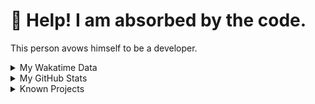 # 🥺 Help! I am absorbed by the code. 

This person avows himself to be a developer.

<details>

<summary>My Wakatime Data</summary>

<!--START_SECTION:waka-->
![Lines of code](https://img.shields.io/badge/From%20Hello%20World%20I%27ve%20Written-8.8%20million%20lines%20of%20code-blue)

**🐱 My GitHub Data** 

> 📦 785.3 kB Used in GitHub's Storage 
 > 
> 🏆 658 Contributions in the Year 2024
 > 
> 🚫 Not Opted to Hire
 > 
> 📜 90 Public Repositories 
 > 
> 🔑 27 Private Repositories 
 > 
**I'm an Early 🐤** 

```text
🌞 Morning                2192 commits        ██████░░░░░░░░░░░░░░░░░░░   24.00 % 
🌆 Daytime                3913 commits        ███████████░░░░░░░░░░░░░░   42.85 % 
🌃 Evening                2952 commits        ████████░░░░░░░░░░░░░░░░░   32.33 % 
🌙 Night                  75 commits          ░░░░░░░░░░░░░░░░░░░░░░░░░   00.82 % 
```
📅 **I'm Most Productive on Tuesday** 

```text
Monday                   1135 commits        ███░░░░░░░░░░░░░░░░░░░░░░   12.43 % 
Tuesday                  1606 commits        ████░░░░░░░░░░░░░░░░░░░░░   17.59 % 
Wednesday                1601 commits        ████░░░░░░░░░░░░░░░░░░░░░   17.53 % 
Thursday                 1318 commits        ████░░░░░░░░░░░░░░░░░░░░░   14.43 % 
Friday                   1353 commits        ████░░░░░░░░░░░░░░░░░░░░░   14.82 % 
Saturday                 1137 commits        ███░░░░░░░░░░░░░░░░░░░░░░   12.45 % 
Sunday                   982 commits         ███░░░░░░░░░░░░░░░░░░░░░░   10.75 % 
```


**I Mostly Code in Go** 

```text
Go                       34 repos            ████████░░░░░░░░░░░░░░░░░   34.00 % 
TeX                      6 repos             ██░░░░░░░░░░░░░░░░░░░░░░░   06.00 % 
Rust                     3 repos             █░░░░░░░░░░░░░░░░░░░░░░░░   03.00 % 
Swift                    3 repos             █░░░░░░░░░░░░░░░░░░░░░░░░   03.00 % 
Shell                    2 repos             ░░░░░░░░░░░░░░░░░░░░░░░░░   02.00 % 
```




 Last Updated on 04/05/2024 01:15:04 UTC
<!--END_SECTION:waka-->

</details>

<details>
 
 <summary>My GitHub Stats</summary>

[![CDFMLR's github stats](https://github-readme-stats.vercel.app/api?username=cdfmlr&count_private=true&show_icons=true)](https://github.com/anuraghazra/github-readme-stats)
 
</details>

<details>

<summary>Known Projects</summary>

[![Star History Chart](https://api.star-history.com/svg?repos=cdfmlr/pyflowchart,cdfmlr/muvtuber,cdfmlr/crud,cdfmlr/murecom-verse-1,cdfmlr/murecom-intro&type=Date)](https://star-history.com/#cdfmlr/pyflowchart&cdfmlr/muvtuber&cdfmlr/crud&cdfmlr/murecom-verse-1&cdfmlr/murecom-intro&Date)

 </details>
